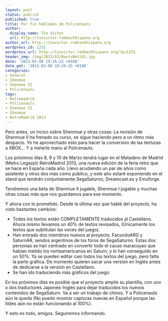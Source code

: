 ```yaml
---
layout: post
status: publish
published: true
title: Por fin hablamos de Policenauts
author:
  display_name: Tío Víctor
  url: http://tiovictor.romhackhispano.org
author_url: http://tiovictor.romhackhispano.org
wordpress_id: 1231
wordpress_url: http://tiovictor.romhackhispano.org/?p=1231
header_img: /img/2013/02/NautsNoti01.jpg
date: '2013-02-08 19:26:25 +0100'
date_gmt: '2013-02-08 18:26:25 +0100'
categories:
- General
- Shenmue
- Shenmue II
- Policenauts
tags:
- Retromadrid
- Policenauts
- Shenmue II
- Shenmue
- RetroMadrid 2013
---
```

Pero antes, un inciso sobre Shenmue y otras cosas: La revisión de Shenmue II 
ha frenado su curso, se sigue haciendo pero a un ritmo más despacio. Yo he 
aprovechado esto para hacer la conversión de las texturas a XBOX... Y a 
meterle mano al Policenauts.

Los próximos días 8, 9 y 10 de Marzo tendrá lugar en el Matadero de Madrid 
(Metro Legazpi) RetroMadrid 2013, una nueva edición de la feria retro que se 
hace en España cada año. Llevo acudiendo un par de años como asistente y otros 
dos más como público, y este año estaré exponiendo en el stand que tendrán 
conjuntamente SegaSaturno, Dreamcast.es y Emuforge.

Tendremos una beta de Shenmue II jugable, Shenmue I jugable y muchas otras cosas 
más que nos guardamos para ese momento.

Y ahora con lo prometido. Desde la última vez que hablé del proyecto, ha visto 
bastantes cambios:  
- Todos los textos están COMPLETAMENTE traducidos al Castellano. Ahora mismo 
llevamos un 40% de textos revisados, (Únicamente los textos que subtitulan las 
voces del juego).  
- Han entrado dos miembros nuevos al proyecto, FacundoARG y SaturnAR, sendos 
argentinos de los foros de SegaSaturno. Estas dos personas se han centrado en 
convertir todo el cacao maracuyao que habían metido los norteamericanos en Saturn, 
y lo han conseguido en un 50%: Ya se pueden editar casi todos los textos del juego, 
pero falta la parte gráfica. De momento quieren sacar una versión en Inglés antes 
de dedicarse a la versión en Castellano.  
- Se han ido traduciendo más gráficos del juego.

En los próximos días es posible que el proyecto amplíe su plantilla, con uno o dos 
traductores Japonés-Inglés para dejar traducidos los nuevos contenidos de SegaSaturn. 
Va a ser un trabajo de chinos. Y a Policenauts aún le queda (No puedo mostrar capturas 
nuevas en Español porque las tildes aún no están funcionando al 100%).

Y esto es todo, amigos. Seguiremos informando.

